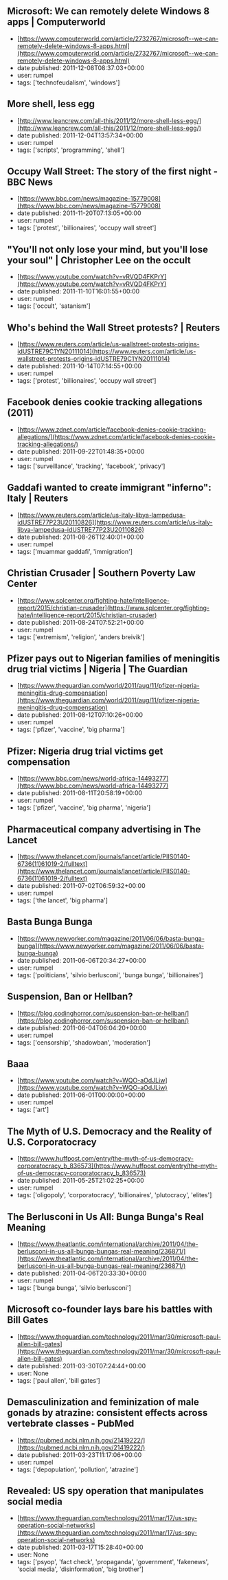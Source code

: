## Microsoft: We can remotely delete Windows 8 apps | Computerworld
 - [https://www.computerworld.com/article/2732767/microsoft--we-can-remotely-delete-windows-8-apps.html](https://www.computerworld.com/article/2732767/microsoft--we-can-remotely-delete-windows-8-apps.html)
 - date published: 2011-12-08T08:37:03+00:00
 - user: rumpel
 - tags: ['technofeudalism', 'windows']

## More shell, less egg
 - [http://www.leancrew.com/all-this/2011/12/more-shell-less-egg/](http://www.leancrew.com/all-this/2011/12/more-shell-less-egg/)
 - date published: 2011-12-04T13:57:34+00:00
 - user: rumpel
 - tags: ['scripts', 'programming', 'shell']

## Occupy Wall Street: The story of the first night - BBC News
 - [https://www.bbc.com/news/magazine-15779008](https://www.bbc.com/news/magazine-15779008)
 - date published: 2011-11-20T07:13:05+00:00
 - user: rumpel
 - tags: ['protest', 'billionaires', 'occupy wall street']

## "You'll not only lose your mind, but you'll lose your soul" | Christopher Lee on the occult
 - [https://www.youtube.com/watch?v=vRVQD4FKPrY](https://www.youtube.com/watch?v=vRVQD4FKPrY)
 - date published: 2011-11-10T16:01:55+00:00
 - user: rumpel
 - tags: ['occult', 'satanism']

## Who's behind the Wall Street protests? | Reuters
 - [https://www.reuters.com/article/us-wallstreet-protests-origins-idUSTRE79C1YN20111014](https://www.reuters.com/article/us-wallstreet-protests-origins-idUSTRE79C1YN20111014)
 - date published: 2011-10-14T07:14:55+00:00
 - user: rumpel
 - tags: ['protest', 'billionaires', 'occupy wall street']

## Facebook denies cookie tracking allegations (2011)
 - [https://www.zdnet.com/article/facebook-denies-cookie-tracking-allegations/](https://www.zdnet.com/article/facebook-denies-cookie-tracking-allegations/)
 - date published: 2011-09-22T01:48:35+00:00
 - user: rumpel
 - tags: ['surveillance', 'tracking', 'facebook', 'privacy']

## Gaddafi wanted to create immigrant "inferno": Italy | Reuters
 - [https://www.reuters.com/article/us-italy-libya-lampedusa-idUSTRE77P23U20110826](https://www.reuters.com/article/us-italy-libya-lampedusa-idUSTRE77P23U20110826)
 - date published: 2011-08-26T12:40:01+00:00
 - user: rumpel
 - tags: ['muammar gaddafi', 'immigration']

## Christian Crusader | Southern Poverty Law Center
 - [https://www.splcenter.org/fighting-hate/intelligence-report/2015/christian-crusader](https://www.splcenter.org/fighting-hate/intelligence-report/2015/christian-crusader)
 - date published: 2011-08-24T07:52:21+00:00
 - user: rumpel
 - tags: ['extremism', 'religion', 'anders breivik']

## Pfizer pays out to Nigerian families of meningitis drug trial victims | Nigeria | The Guardian
 - [https://www.theguardian.com/world/2011/aug/11/pfizer-nigeria-meningitis-drug-compensation](https://www.theguardian.com/world/2011/aug/11/pfizer-nigeria-meningitis-drug-compensation)
 - date published: 2011-08-12T07:10:26+00:00
 - user: rumpel
 - tags: ['pfizer', 'vaccine', 'big pharma']

## Pfizer: Nigeria drug trial victims get compensation
 - [https://www.bbc.com/news/world-africa-14493277](https://www.bbc.com/news/world-africa-14493277)
 - date published: 2011-08-11T20:58:19+00:00
 - user: rumpel
 - tags: ['pfizer', 'vaccine', 'big pharma', 'nigeria']

## Pharmaceutical company advertising in The Lancet
 - [https://www.thelancet.com/journals/lancet/article/PIIS0140-6736(11)61019-2/fulltext](https://www.thelancet.com/journals/lancet/article/PIIS0140-6736(11)61019-2/fulltext)
 - date published: 2011-07-02T06:59:32+00:00
 - user: rumpel
 - tags: ['the lancet', 'big pharma']

## Basta Bunga Bunga
 - [https://www.newyorker.com/magazine/2011/06/06/basta-bunga-bunga](https://www.newyorker.com/magazine/2011/06/06/basta-bunga-bunga)
 - date published: 2011-06-06T20:34:27+00:00
 - user: rumpel
 - tags: ['politicians', 'silvio berlusconi', 'bunga bunga', 'billionaires']

## Suspension, Ban or Hellban?
 - [https://blog.codinghorror.com/suspension-ban-or-hellban/](https://blog.codinghorror.com/suspension-ban-or-hellban/)
 - date published: 2011-06-04T06:04:20+00:00
 - user: rumpel
 - tags: ['censorship', 'shadowban', 'moderation']

## Baaa
 - [https://www.youtube.com/watch?v=WQO-aOdJLiw](https://www.youtube.com/watch?v=WQO-aOdJLiw)
 - date published: 2011-06-01T00:00:00+00:00
 - user: rumpel
 - tags: ['art']

## The Myth of U.S. Democracy and the Reality of U.S. Corporatocracy
 - [https://www.huffpost.com/entry/the-myth-of-us-democracy-corporatocracy_b_836573](https://www.huffpost.com/entry/the-myth-of-us-democracy-corporatocracy_b_836573)
 - date published: 2011-05-25T21:02:25+00:00
 - user: rumpel
 - tags: ['oligopoly', 'corporatocracy', 'billionaires', 'plutocracy', 'elites']

## The Berlusconi in Us All: Bunga Bunga's Real Meaning
 - [https://www.theatlantic.com/international/archive/2011/04/the-berlusconi-in-us-all-bunga-bungas-real-meaning/236871/](https://www.theatlantic.com/international/archive/2011/04/the-berlusconi-in-us-all-bunga-bungas-real-meaning/236871/)
 - date published: 2011-04-06T20:33:30+00:00
 - user: rumpel
 - tags: ['bunga bunga', 'silvio berlusconi']

## Microsoft co-founder lays bare his battles with Bill Gates
 - [https://www.theguardian.com/technology/2011/mar/30/microsoft-paul-allen-bill-gates](https://www.theguardian.com/technology/2011/mar/30/microsoft-paul-allen-bill-gates)
 - date published: 2011-03-30T07:24:44+00:00
 - user: None
 - tags: ['paul allen', 'bill gates']

## Demasculinization and feminization of male gonads by atrazine: consistent effects across vertebrate classes - PubMed
 - [https://pubmed.ncbi.nlm.nih.gov/21419222/](https://pubmed.ncbi.nlm.nih.gov/21419222/)
 - date published: 2011-03-23T11:17:06+00:00
 - user: rumpel
 - tags: ['depopulation', 'pollution', 'atrazine']

## Revealed: US spy operation that manipulates social media
 - [https://www.theguardian.com/technology/2011/mar/17/us-spy-operation-social-networks](https://www.theguardian.com/technology/2011/mar/17/us-spy-operation-social-networks)
 - date published: 2011-03-17T15:28:40+00:00
 - user: None
 - tags: ['psyop', 'fact check', 'propaganda', 'government', 'fakenews', 'social media', 'disinformation', 'big brother']

